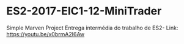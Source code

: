 # ES2-2017-EIC1-12-MiniTrader
Simple Marven Project
Entrega intermédia do trabalho de ES2- Link: https://youtu.be/x0brmA2I6Aw
